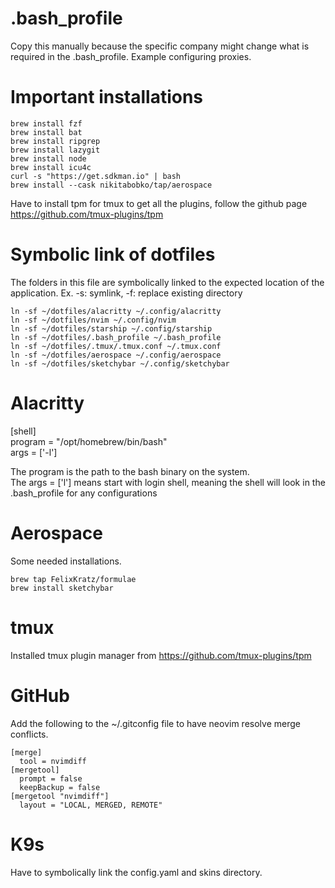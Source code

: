 # .bash_profile
Copy this manually because the specific company might change what is required in the .bash_profile. Example configuring proxies.

# Important installations

  `brew install fzf`  
  `brew install bat`    
  `brew install ripgrep`  
  `brew install lazygit`  
  `brew install node`  
  `brew install icu4c`  
  `curl -s "https://get.sdkman.io" | bash`  
  `brew install --cask nikitabobko/tap/aerospace`  

  Have to install tpm for tmux to get all the plugins, follow the github page https://github.com/tmux-plugins/tpm

# Symbolic link of dotfiles

The folders in this file are symbolically linked to the expected location of the application.
Ex. -s: symlink, -f: replace existing directory  

  `ln -sf ~/dotfiles/alacritty ~/.config/alacritty`  
  `ln -sf ~/dotfiles/nvim ~/.config/nvim`  
  `ln -sf ~/dotfiles/starship ~/.config/starship`  
  `ln -sf ~/dotfiles/.bash_profile ~/.bash_profile`  
  `ln -sf ~/dotfiles/.tmux/.tmux.conf ~/.tmux.conf`  
  `ln -sf ~/dotfiles/aerospace ~/.config/aerospace`  
  `ln -sf ~/dotfiles/sketchybar ~/.config/sketchybar`

# Alacritty

[shell]  
  program = "/opt/homebrew/bin/bash"  
  args = ['-l']  

The program is the path to the bash binary on the system.  
The args = ['l'] means start with login shell, meaning the shell will look in the .bash_profile for any configurations  

# Aerospace

Some needed installations.

```
brew tap FelixKratz/formulae
brew install sketchybar
```

# tmux  
  
Installed tmux plugin manager from https://github.com/tmux-plugins/tpm

# GitHub

Add the following to the ~/.gitconfig file to have neovim resolve merge conflicts.
```
[merge]
  tool = nvimdiff
[mergetool]
  prompt = false
  keepBackup = false
[mergetool "nvimdiff"]
  layout = "LOCAL, MERGED, REMOTE"
```

# K9s

Have to symbolically link the config.yaml and skins directory.
